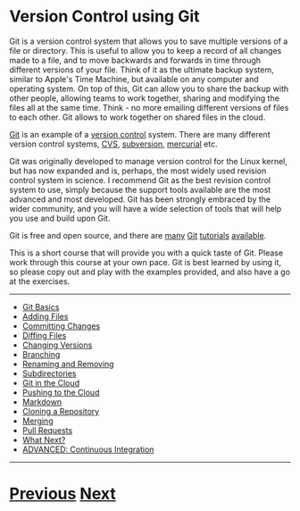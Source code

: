 ---
---

# Version Control using Git

Git is a version control system that allows you to save multiple versions
of a file or directory. This is useful to allow you to keep a record of 
all changes made to a file, and to move backwards and forwards in time
through different versions of your file. Think of it as the ultimate backup
system, similar to Apple's Time Machine, but available on any computer
and operating system. On top of this, Git can allow you to share the backup
with other people, allowing teams to work together, sharing and modifying
the files all at the same time. Think - no more emailing different versions
of files to each other. Git allows to work together on shared files 
in the cloud.

[Git](https://en.wikipedia.org/wiki/Git_(software)) 
is an example of a [version control](https://en.wikipedia.org/wiki/Version_control) 
system. There are many different
version control systems, [CVS](https://en.wikipedia.org/wiki/Concurrent_Versions_System), 
[subversion](https://en.wikipedia.org/wiki/Apache_Subversion), 
[mercurial](https://en.wikipedia.org/wiki/Mercurial) etc.

Git was originally developed to manage version control for the Linux kernel,
but has now expanded and is, perhaps, the most widely used revision control
system in science. I recommend Git as
the best revision control system to use, simply 
because the support tools
available are the most advanced and most developed. Git has been strongly
embraced by the wider community, and you will have a wide selection of tools
that will help you use and build upon Git.

Git is free and open source, and there are 
[many](http://git-scm.com/docs/gittutorial)
[Git](https://try.github.io/levels/1/challenges/1)
[tutorials](http://rogerdudler.github.io/git-guide/)
[available](http://www.vogella.com/tutorials/Git/article.html).

This is a short course that will provide you with a quick taste of Git. 
Please work through this course at your own pace. Git is best learned by using it, 
so please copy out and play with the examples provided, and also have a go at the exercises.

***

* [Git Basics](../basics)
* [Adding Files](../adding)
* [Committing Changes](../committing)
* [Diffing Files](../diffing)
* [Changing Versions](../versions)
* [Branching](../branching)
* [Renaming and Removing](../renaming)
* [Subdirectories](../subdirs)
* [Git in the Cloud](../github)
* [Pushing to the Cloud](../push)
* [Markdown](../markdown)
* [Cloning a Repository](../cloning)
* [Merging](../merging)
* [Pull Requests](../pull)
* [What Next?](../whatnext)
* [ADVANCED: Continuous Integration](../ci)

***

# [Previous](../../) [Next](../basics) 
